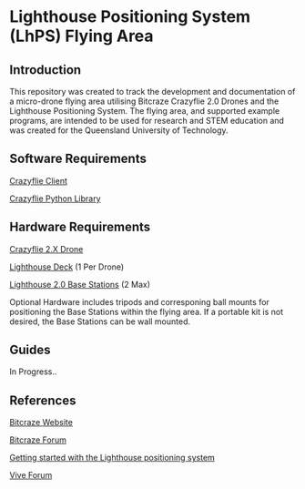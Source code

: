 # Lighthouse Positioning System (LhPS) Flying Area
## Introduction
This repository was created to track the development and documentation of a micro-drone flying area utilising Bitcraze Crazyflie 2.0 Drones and the Lighthouse Positioning System. The flying area, and supported example programs, are intended to be used for research and STEM education and was created for the Queensland University of Technology.

## Software Requirements
[Crazyflie Client](https://github.com/bitcraze/crazyflie-clients-python)

[Crazyflie Python Library](https://github.com/bitcraze/crazyflie-lib-python)

## Hardware Requirements
[Crazyflie 2.X Drone](https://www.bitcraze.io/products/crazyflie-2-1/)

[Lighthouse Deck](https://www.bitcraze.io/products/lighthouse-positioning-deck/) (1 Per Drone)

[Lighthouse 2.0 Base Stations](https://www.vive.com/au/accessory/base-station2/) (2 Max)

Optional Hardware includes tripods and corresponing ball mounts for positioning the Base Stations within the flying area. If a portable kit is not desired, the Base Stations can be wall mounted.

## Guides
In Progress..

## References
[Bitcraze Website](https://www.bitcraze.io/)

[Bitcraze Forum](https://forum.bitcraze.io/) 

[Getting started with the Lighthouse positioning system](https://www.youtube.com/watch?v=DCEHht72B08)

[Vive Forum](https://forum.vive.com/)
